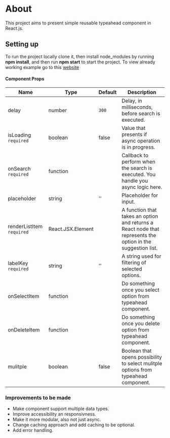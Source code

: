 # About
This project aims to present simple reusable typeahead component in React.js.

## Setting up
To run the project locally clone it, then install node_modules by running **npm install**, and then run **npm start** to start the project.
To view already working example go to this [website](https://typeahead-2r4shlgaq-grooyao.vercel.app)

#### Component Props
Name | Type | Default | Description
-----|------|---------|------------
delay | number | `300` | Delay, in milliseconds, before search is executed.
isLoading `required` | boolean | false | Value that presents if async operation is in progress.
onSearch `required` | function | | Callback to perform when the search is executed. You handle you async logic here.
placeholder | string | '' | Placeholder for input.
renderListItem `required` | React.JSX.Element |  | A function that takes an option and returns a React node that represents the option in the suggestion list.
labelKey       `required` | string            | '' | A string used for filtering of selected options.    
onSelectItem              | function          |    | Do something once you select option from typeahead component.
onDeleteItem              | function          |    | Do something once you delete option from typeahead component.
mulitple                  | boolean           |  false | Boolean that opens possibility to select mulitple options from typeahead component.

### Improvements to be made
- Make component support multiple data types.
- Improve accessibility an responsivness.
- Make it more modular, also not just async.
- Change caching approach and add caching to be optional.
- Add error handling.
